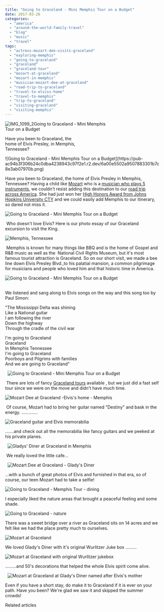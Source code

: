 ```yaml
---
title: "Going to Graceland - Mini Memphis Tour on a Budget"
date: 2017-03-26
categories: 
  - "america"
  - "around-the-world-family-travel"
  - "blog"
  - "music"
  - "travel"
tags: 
  - "actress-mozart-dee-visits-graceland"
  - "exploring-memphis"
  - "going-to-graceland"
  - "graceland"
  - "graceland-tour"
  - "mozart-at-graceland"
  - "mozart-in-memphis"
  - "musician-mozart-dee-at-graceland"
  - "road-trip-to-graceland"
  - "travel-to-elviss-home"
  - "travel-to-memphis"
  - "trip-to-graceland"
  - "visiting-graceland"
  - "visiting-memphis"
---
```


![IMG_1099_2](https://pub-ac94b3f306b24c0dba4238943c97f2e1.r2.dev/6a00e5502a9507883301b7c8e20c9e970b.jpg)Going to Graceland - Mini Memphis  
Tour on a Budget  
  
Have you been to Graceland, the  
home of Elvis Presley, in Memphis,  
Tennessee? 

<!--more--> ![Going to Graceland - Mini Memphis Tour on a Budget](https://pub-ac94b3f306b24c0dba4238943c97f2e1.r2.dev/6a00e5502a9507883301b7c8e3ab07970b.png)  
  

Have you been to Graceland, the home of Elvis Presley in Memphis, Tennessee? Having a child like [Mozart](https://pub-ac94b3f306b24c0dba4238943c97f2e1.r2.dev/2014/10/mozart-sings-at-the-house-of-blues.html "Mozart sings at House of Blues") who is a [musician who plays 5 instruments](https://pub-ac94b3f306b24c0dba4238943c97f2e1.r2.dev/2015/03/challenges-of-parenting-a-muscially-talented-child.html "raising a musician "), we couldn't resist adding this destination to our [road trip across America](https://pub-ac94b3f306b24c0dba4238943c97f2e1.r2.dev/2015/07/road-trip-across-america.html "road trip across the USA"). She had just won her [High Honors Award from Johns Hopkins University CTY](https://pub-ac94b3f306b24c0dba4238943c97f2e1.r2.dev/2015/09/mozart-wins-high-honors-award-from-johns-hopkins-university.html "High Honors Award CTY") and we could easily add Memphis to our itinerary, so dared not miss it.   
  
![Going to Graceland - Mini Memphis Tour on a Budget](https://pub-ac94b3f306b24c0dba4238943c97f2e1.r2.dev/6a00e5502a9507883301b8d26e0d74970c.png)  
  

 Who doesn't love Elvis? Here is our photo essay of our Graceland excursion to visit the King.   
  
![Memphis, Tennessee ](https://pub-ac94b3f306b24c0dba4238943c97f2e1.r2.dev/6a00e5502a9507883301b7c8e20f06970b.png)  
  
  
 Memphis is known for many things like BBQ and is the home of Gospel and R&B music as well as the  National Civil Rights Museum, but it's most famous tourist attraction is Graceland. So on our short visit, we made a bee line down Elvis Presley Blvd.,to his palatial mansion, a common pilgrimage for musicians and people who loved him and that historic time in America.  

![Going to Graceland - Mini Memphis Tour on a Budget](https://pub-ac94b3f306b24c0dba4238943c97f2e1.r2.dev/6a00e5502a9507883301bb0987880d970d.png)  
 

We listened and sang along to Elvis songs on the way and this song too by Paul Simon:  
  
"The Mississippi Delta was shining  
Like a National guitar  
I am following the river  
Down the highway  
Through the cradle of the civil war  
  
I'm going to Graceland  
Graceland  
In Memphis Tennessee  
I'm going to Graceland  
Poorboys and Pilgrims with families  
And we are going to Graceland"  
  

  ![Going to Graceland - Mini Memphis Tour on a Budget](https://pub-ac94b3f306b24c0dba4238943c97f2e1.r2.dev/6a00e5502a9507883301b7c8e450d2970b.png)

 There are lots of fancy [Graceland tours](https://www.graceland.com "Graceland tours ") available , but we just did a fast self tour since we were on the move and didn't have much time.   
  
![Mozart Dee at  Graceland -Elvis's home - Memphis ](https://pub-ac94b3f306b24c0dba4238943c97f2e1.r2.dev/6a00e5502a9507883301b8d26eac57970c.png)  
  
  
 Of course, Mozart had to bring her guitar named "Destiny" and bask in the energy. .............  
  
![Graceland guitar and Elvis memorabilia](https://pub-ac94b3f306b24c0dba4238943c97f2e1.r2.dev/6a00e5502a9507883301b7c8e451aa970b.png)  
  
  
.......and check out all the memorabilia like fancy guitars and we peeked at his private planes.   
  

  ![Gladys' Diner  at Graceland in Memphis ](https://pub-ac94b3f306b24c0dba4238943c97f2e1.r2.dev/6a00e5502a9507883301bb09878937970d.png)

 We really loved the little cafe...

  ![Mozart Dee at Graceland - Glady's Diner ](https://pub-ac94b3f306b24c0dba4238943c97f2e1.r2.dev/6a00e5502a9507883301b7c8e4520e970b.png)

...with a bunch of great photos of Elvis and furnished in that era, so of course, our teen Mozart had to take a selfie!   
  
![Going to Graceland - Memphis Tour - dining ](https://pub-ac94b3f306b24c0dba4238943c97f2e1.r2.dev/6a00e5502a9507883301bb09878847970d.png)  
  

I especially liked the nature areas that brought a peaceful feeling and some shade.   
  
![Going to Graceland - nature ](https://pub-ac94b3f306b24c0dba4238943c97f2e1.r2.dev/6a00e5502a9507883301b7c8e450f4970b.png)  
  
  
There was a sweet bridge over a river as Graceland sits on 14 acres and we felt like we had the place pretty much to ourselves.   
  
![Mozart at  Graceland ](https://pub-ac94b3f306b24c0dba4238943c97f2e1.r2.dev/6a00e5502a9507883301b7c8e45103970b.png)  
  
  
We loved Glady's Diner with it's original Wurlitzer Juke box .........  
  
![Mozart at Graceland with original Wurlitzer  jukebox ](https://pub-ac94b3f306b24c0dba4238943c97f2e1.r2.dev/6a00e5502a9507883301bb098788b2970d.png)  
  
  
.........and 50's decorations that helped the whole Elvis spirit come alive.   
  

  ![Mozart at Graceland at Glady's Diner named after Elvis's mother ](https://pub-ac94b3f306b24c0dba4238943c97f2e1.r2.dev/6a00e5502a9507883301b8d26eab74970c.png)

Even if you have a short stay, do make it to Graceland if it is ever on your path. Have you been? We're glad we saw it and skipped the summer crowds!

Related articles

